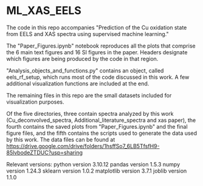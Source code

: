 # ML_XAS_EELS


The code in this repo accompanies "Prediction of the Cu oxidation state from EELS and XAS spectra using supervised machine learning."

The "Paper_Figures.ipynb" notebook reproduces all the plots that comprise the 6 main text figures and 16 SI figures in the paper. Headers designate which figures are being produced by the code in that region.

"Analysis_objects_and_functions.py" contains an object, called eels_rf_setup, which runs most of the code discussed in this work. A few additional visualization functions are included at the end.

The remaining files in this repo are the small datasets included for visualization purposes.

Of the five directories, three contain spectra analyzed by this work (Cu_deconvolved_spectra, Additional_literature_spectra and xas paper), the fourth contains the saved plots from "Paper_Figures.ipynb" and the final figure files, and the fifth contains the scripts used to generate the data used by this work. The data files can be found at https://drive.google.com/drive/folders/1hsffSo7_6LB5TfsfH9-85lvbodeZTDUC?usp=sharing

Relevant versions: python version 3.10.12 pandas version 1.5.3 numpy version 1.24.3 sklearn version 1.0.2 matplotlib version 3.7.1 joblib version 1.1.0
